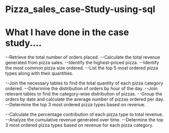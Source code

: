 # Pizza_sales_case-Study-using-sql

# What I have done in the case study....

--Retrieve the total number of orders placed.
--Calculate the total revenue generated from pizza sales.
--Identify the highest-priced pizza.
--Identify the most common pizza size ordered.
--List the top 5 most ordered pizza types along with their quantities.



--Join the necessary tables to find the total quantity of each pizza category ordered.
--Determine the distribution of orders by hour of the day.
--Join relevant tables to find the category-wise distribution of pizzas.
--Group the orders by date and calculate the average number of pizzas ordered per day.
--Determine the top 3 most ordered pizza types based on revenue.


--Calculate the percentage contribution of each pizza type to total revenue.
--Analyze the cumulative revenue generated over time.
--Determine the top 3 most ordered pizza types based on revenue for each pizza category.
